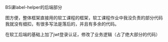 BS课label-helper的后端部分

图方便，整体框架直接用的软工课程的框架，软工课程作业中我没负责的部分代码我就没有细扣，有很多写法是落后的，并且有多余的代码。

在软工后端的基础上加了jwt登录认证，修改了业务逻辑（占了绝大部分的代码）

